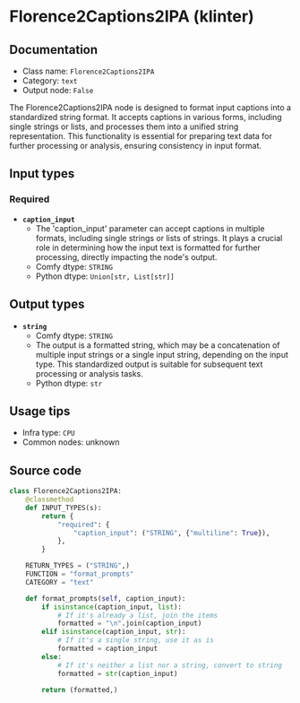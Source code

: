 # Florence2Captions2IPA (klinter)
## Documentation
- Class name: `Florence2Captions2IPA`
- Category: `text`
- Output node: `False`

The Florence2Captions2IPA node is designed to format input captions into a standardized string format. It accepts captions in various forms, including single strings or lists, and processes them into a unified string representation. This functionality is essential for preparing text data for further processing or analysis, ensuring consistency in input format.
## Input types
### Required
- **`caption_input`**
    - The 'caption_input' parameter can accept captions in multiple formats, including single strings or lists of strings. It plays a crucial role in determining how the input text is formatted for further processing, directly impacting the node's output.
    - Comfy dtype: `STRING`
    - Python dtype: `Union[str, List[str]]`
## Output types
- **`string`**
    - Comfy dtype: `STRING`
    - The output is a formatted string, which may be a concatenation of multiple input strings or a single input string, depending on the input type. This standardized output is suitable for subsequent text processing or analysis tasks.
    - Python dtype: `str`
## Usage tips
- Infra type: `CPU`
- Common nodes: unknown


## Source code
```python
class Florence2Captions2IPA:
    @classmethod
    def INPUT_TYPES(s):
        return {
            "required": {
                "caption_input": ("STRING", {"multiline": True}),
            },
        }

    RETURN_TYPES = ("STRING",)
    FUNCTION = "format_prompts"
    CATEGORY = "text"

    def format_prompts(self, caption_input):
        if isinstance(caption_input, list):
            # If it's already a list, join the items
            formatted = "\n".join(caption_input)
        elif isinstance(caption_input, str):
            # If it's a single string, use it as is
            formatted = caption_input
        else:
            # If it's neither a list nor a string, convert to string
            formatted = str(caption_input)

        return (formatted,) 

```
